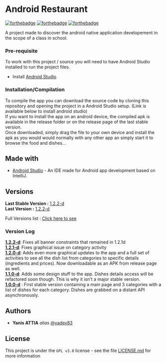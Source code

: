 # Android Restaurant

[![forthebadge](https://forthebadge.com/images/badges/0-percent-optimized.svg)](https://forthebadge.com)
[![forthebadge](https://forthebadge.com/images/badges/built-for-android.svg)](https://forthebadge.com)
[![forthebadge](https://forthebadge.com/images/badges/powered-by-coffee.svg)](https://forthebadge.com)

A project made to discover the android native application developement in the scope of a class in school.  

### Pre-requisite

To work with this project / source you will need to have Android Studio installed to run the project files.  

- Install [Android Studio](https://developer.android.com/studio)

### Installation/Compilation

To compile the app you can download the source code by cloning this repository and opening the project in a Android Studio setup. (Link is available below to install android studio)  
If you want to install the app on an android device, the compiled apk is available in the release folder or on the release page of the last stable version.  
Once downloaded, simply drag the file to your own device and install the apk as you would would normally with any other app an simply start it to browse the food and dishes...  

## Made with

* [Android Studio](https://developer.android.com/studio) - An IDE made for Android app development based on IntelliJ.  

## Versions
**Last Stable Version :** [1.2.2-d](https://github.com/yadev83/androidrestaurant/releases/tag/v1.2.0-d)  
**Last Version :** [1.2.2-d](https://github.com/yadev83/androidrestaurant/releases/tag/v1.2.0-d)  

Full Versions list : [Click here to see](https://github.com/yadev83/androidrestaurant/tags)  

### Version Log  
**[1.2.2-d](https://github.com/yadev83/androidrestaurant/releases/tag/v1.2.2-d)**: Fixes all banner constraints that remained in 1.2.1d  
**[1.2.1-d](https://github.com/yadev83/androidrestaurant/releases/tag/v1.2.1-d)**: Fixes graphical issue on category activity  
**[1.2.0-d](https://github.com/yadev83/androidrestaurant/releases/tag/v1.2.0-d)**: Adds even more graphical updates to the app and a full set of activities to see all the dish list from categories to specific details (ingredients and prices). Now downloadable as an APK from release page as well.  
**[1.1.0-d](https://github.com/yadev83/androidrestaurant/releases/tag/v1.1.0-d)**: Adds some design stuff to the app. Dishes details access will be refactored soon though. This is why it isn't a major stable version.  
**[1.0.0-d](https://github.com/yadev83/androidrestaurant/releases/tag/v1.0.0-d)** : First stable version containing a main page and 3 categories with a list of dishes for each category. Dishes are grabbed on a distant API asynchronously.  

## Authors

* **Yanis ATTIA** _alias_ [@yadev83](https://github.com/yadev83)

## License

This project is under the ``GPL v3.0`` license - see the file [LICENSE.md](LICENSE.md) for more information  

